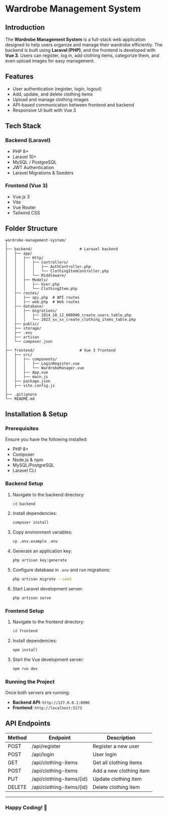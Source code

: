 # Wardrobe Management System

## Introduction
The **Wardrobe Management System** is a full-stack web application designed to help users organize and manage their wardrobe efficiently. The backend is built using **Laravel (PHP)**, and the frontend is developed with **Vue 3**. Users can register, log in, add clothing items, categorize them, and even upload images for easy management.

## Features
- User authentication (register, login, logout)
- Add, update, and delete clothing items
- Upload and manage clothing images
- API-based communication between frontend and backend
- Responsive UI built with Vue 3

## Tech Stack
### Backend (Laravel)
- PHP 8+
- Laravel 10+
- MySQL / PostgreSQL
- JWT Authentication
- Laravel Migrations & Seeders

### Frontend (Vue 3)
- Vue.js 3
- Vite
- Vue Router
- Tailwind CSS

## Folder Structure
```
wardrobe-management-system/
│
├── backend/                     # Laravel backend
│   ├── app/
│   │   ├── Http/
│   │   │   ├── Controllers/
│   │   │   │   ├── AuthController.php
│   │   │   │   └── ClothingItemController.php
│   │   │   └── Middleware/
│   │   ├── Models/
│   │   │   ├── User.php
│   │   │   └── ClothingItem.php
│   ├── routes/
│   │   ├── api.php  # API routes
│   │   ├── web.php  # Web routes
│   ├── database/
│   │   ├── migrations/
│   │   │   ├── 2014_10_12_000000_create_users_table.php
│   │   │   └── 2023_xx_xx_create_clothing_items_table.php
│   ├── public/
│   ├── storage/
│   ├── .env
│   ├── artisan
│   └── composer.json
│
├── frontend/                    # Vue 3 frontend
│   ├── src/
│   │   ├── components/
│   │   │   ├── LoginRegister.vue
│   │   │   └── WardrobeManager.vue
│   │   ├── App.vue
│   │   ├── main.js
│   ├── package.json
│   ├── vite.config.js
│
├── .gitignore
└── README.md
```

## Installation & Setup

### Prerequisites
Ensure you have the following installed:
- PHP 8+
- Composer
- Node.js & npm
- MySQL/PostgreSQL
- Laravel CLI

### Backend Setup
1. Navigate to the backend directory:
   ```sh
   cd backend
   ```
2. Install dependencies:
   ```sh
   composer install
   ```
3. Copy environment variables:
   ```sh
   cp .env.example .env
   ```
4. Generate an application key:
   ```sh
   php artisan key:generate
   ```
5. Configure database in `.env` and run migrations:
   ```sh
   php artisan migrate --seed
   ```
6. Start Laravel development server:
   ```sh
   php artisan serve
   ```

### Frontend Setup
1. Navigate to the frontend directory:
   ```sh
   cd frontend
   ```
2. Install dependencies:
   ```sh
   npm install
   ```
3. Start the Vue development server:
   ```sh
   npm run dev
   ```

### Running the Project
Once both servers are running:
- **Backend API**: `http://127.0.0.1:8000`
- **Frontend**: `http://localhost:5173`

## API Endpoints
| Method | Endpoint | Description |
|--------|---------|-------------|
| POST   | /api/register | Register a new user |
| POST   | /api/login | User login |
| GET    | /api/clothing-items | Get all clothing items |
| POST   | /api/clothing-items | Add a new clothing item |
| PUT    | /api/clothing-items/{id} | Update clothing item |
| DELETE | /api/clothing-items/{id} | Delete clothing item |

---

### Happy Coding! 🚀

